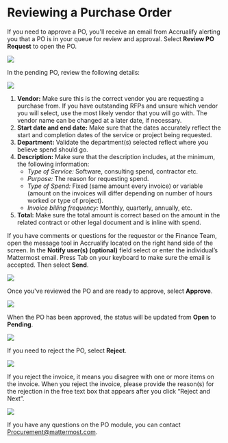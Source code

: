 # Reviewing a Purchase Order

If you need to approve a PO, you'll receive an email from Accrualify alerting you that a PO is in your queue for review and approval. Select **Review PO Request** to open the PO.

![](../../.gitbook/assets/How-to-review-a-PO-1.PNG)

In the pending PO, review the following details:

![](../../.gitbook/assets/How-to-review-a-PO-2.PNG)

1. **Vendor:** Make sure this is the correct vendor you are requesting a purchase from. If you have outstanding RFPs and unsure which vendor you will select, use the most likely vendor that you will go with. The vendor name can be changed at a later date, if necessary.
2. **Start date and end date:** Make sure that the dates accurately reflect the start and completion dates of the service or project being requested.
3. **Department:** Validate the department(s) selected reflect where you believe spend should go.
4. **Description:** Make sure that the description includes, at the minimum, the following information:
    * *Type of Service:* Software, consulting spend, contractor etc.
    * *Purpose:* The reason for requesting spend.
    * *Type of Spend:* Fixed (same amount every invoice) or variable (amount on the invoices will differ depending on number of hours worked or type of project).
    * *Invoice billing frequency:* Monthly, quarterly, annually, etc.
5. **Total:** Make sure the total amount is correct based on the amount in the related contract or other legal document and is inline with spend.

If you have comments or questions for the requestor or the Finance Team, open the message tool in Accrualify located on the right hand side of the screen. In the **Notify user(s) (optional)** field select or enter the individual’s Mattermost email. Press Tab on your keyboard to make sure the email is accepted. Then select **Send**.

![](../../.gitbook/assets/How-to-review-a-PO-3.PNG)

Once you've reviewed the PO and are ready to approve, select **Approve**.

![](../../.gitbook/assets/How-to-review-a-PO-4.PNG)

When the PO has been approved, the status will be updated from **Open** to **Pending**.

![](../../.gitbook/assets/How-to-review-a-PO-6.PNG)

If you need to reject the PO, select **Reject**.

![](../../.gitbook/assets/How-to-review-a-PO-5.PNG)

If you reject the invoice, it means you disagree with one or more items on the invoice. When you reject the invoice, please provide the reason(s) for the rejection in the free text box that appears after you click “Reject and Next”.

![](../../.gitbook/assets/How-to-review-a-PO-7.PNG)

If you have any questions on the PO module, you can contact Procurement@mattermost.com. 
